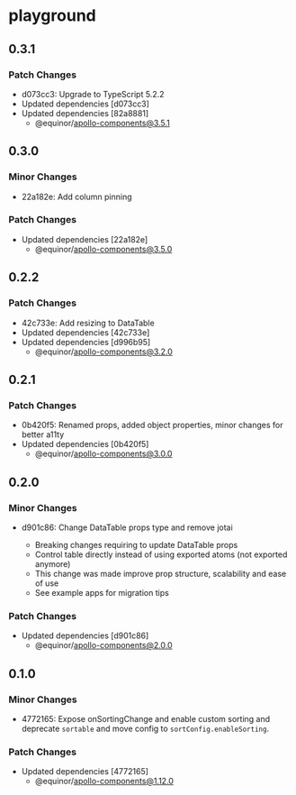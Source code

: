 # playground

## 0.3.1

### Patch Changes

- d073cc3: Upgrade to TypeScript 5.2.2
- Updated dependencies [d073cc3]
- Updated dependencies [82a8881]
  - @equinor/apollo-components@3.5.1

## 0.3.0

### Minor Changes

- 22a182e: Add column pinning

### Patch Changes

- Updated dependencies [22a182e]
  - @equinor/apollo-components@3.5.0

## 0.2.2

### Patch Changes

- 42c733e: Add resizing to DataTable
- Updated dependencies [42c733e]
- Updated dependencies [d996b95]
  - @equinor/apollo-components@3.2.0

## 0.2.1

### Patch Changes

- 0b420f5: Renamed props, added object properties, minor changes for better a11ty
- Updated dependencies [0b420f5]
  - @equinor/apollo-components@3.0.0

## 0.2.0

### Minor Changes

- d901c86: Change DataTable props type and remove jotai

  - Breaking changes requiring to update DataTable props
  - Control table directly instead of using exported atoms (not exported anymore)
  - This change was made improve prop structure, scalability and ease of use
  - See example apps for migration tips

### Patch Changes

- Updated dependencies [d901c86]
  - @equinor/apollo-components@2.0.0

## 0.1.0

### Minor Changes

- 4772165: Expose onSortingChange and enable custom sorting and deprecate `sortable` and move config to `sortConfig.enableSorting`.

### Patch Changes

- Updated dependencies [4772165]
  - @equinor/apollo-components@1.12.0
